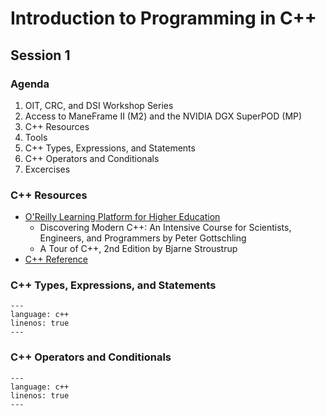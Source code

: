 # Introduction to Programming in C++

## Session 1

### Agenda

1. OIT, CRC, and DSI Workshop Series
2. Access to ManeFrame II (M2) and the NVIDIA DGX SuperPOD (MP)
3. C++ Resources
4. Tools
5. C++ Types, Expressions, and Statements
6. C++ Operators and Conditionals
7. Excercises

### C++ Resources

* [O'Reilly Learning Platform for Higher Education](https://go.oreilly.com/southern-methodist)
  * Discovering Modern C++: An Intensive Course for Scientists, Engineers, and Programmers by Peter Gottschling
  * A Tour of C++, 2nd Edition by Bjarne Stroustrup
* [C++ Reference](https://en.cppreference.com)

### C++ Types, Expressions, and Statements

```{literalinclude} ../../../examples/cpp/00_types_expressions_statements.cpp
---
language: c++
linenos: true
---
```

### C++ Operators and Conditionals

```{literalinclude} ../../../examples/cpp/01_operators_conditionals.cpp
---
language: c++
linenos: true
---
```

